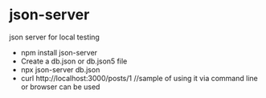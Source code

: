 # json-server
json server for local testing

- npm install json-server <br/>
- Create a db.json or db.json5 file <br/>
- npx json-server db.json <br/>
- curl http://localhost:3000/posts/1 //sample of using it via command line or browser can be used